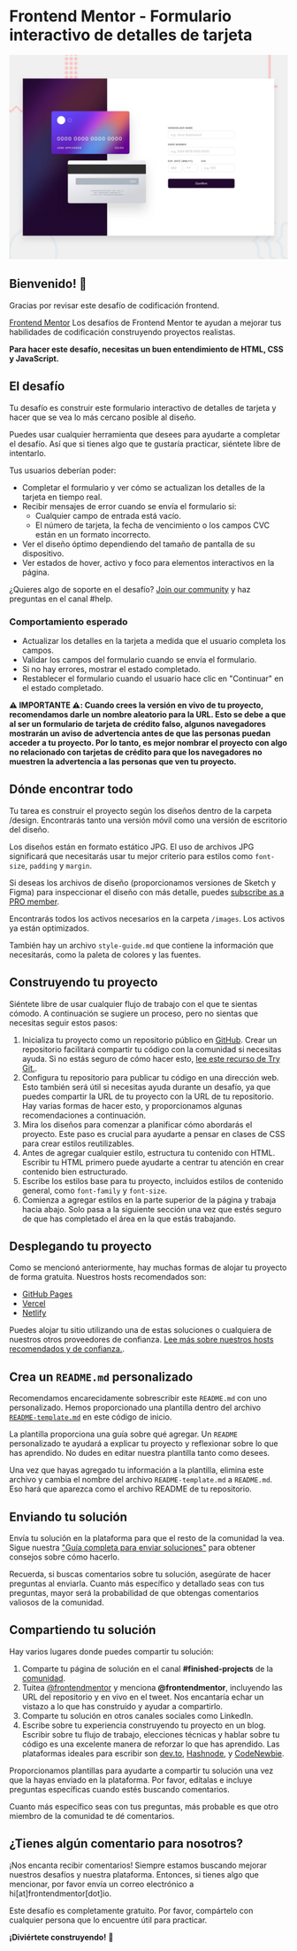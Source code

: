 # Frontend Mentor - Formulario interactivo de detalles de tarjeta

![Vista previa del diseño](./design/desktop-preview.jpg)

## Bienvenido! 👋

Gracias por revisar este desafío de codificación frontend.

[Frontend Mentor](https://www.frontendmentor.io) Los desafíos de Frontend Mentor te ayudan a mejorar tus habilidades de codificación construyendo proyectos realistas.

**Para hacer este desafío, necesitas un buen entendimiento de HTML, CSS y JavaScript.**

## El desafío

Tu desafío es construir este formulario interactivo de detalles de tarjeta y hacer que se vea lo más cercano posible al diseño.

Puedes usar cualquier herramienta que desees para ayudarte a completar el desafío. Así que si tienes algo que te gustaría practicar, siéntete libre de intentarlo.

Tus usuarios deberían poder: 

- Completar el formulario y ver cómo se actualizan los detalles de la tarjeta en tiempo real.
- Recibir mensajes de error cuando se envía el formulario si:
  - Cualquier campo de entrada está vacío.
  - El número de tarjeta, la fecha de vencimiento o los campos CVC están en un formato incorrecto.
- Ver el diseño óptimo dependiendo del tamaño de pantalla de su dispositivo.
- Ver estados de hover, activo y foco para elementos interactivos en la página.

¿Quieres algo de soporte en el desafío? [Join our community](https://www.frontendmentor.io/community) y haz preguntas en el canal #help. 

### Comportamiento esperado

- Actualizar los detalles en la tarjeta a medida que el usuario completa los campos.
- Validar los campos del formulario cuando se envía el formulario.
- Si no hay errores, mostrar el estado completado.
- Restablecer el formulario cuando el usuario hace clic en "Continuar" en el estado completado.

**⚠️ IMPORTANTE ⚠️: Cuando crees la versión en vivo de tu proyecto, recomendamos darle un nombre aleatorio para la URL. Esto se debe a que al ser un formulario de tarjeta de crédito falso, algunos navegadores mostrarán un aviso de advertencia antes de que las personas puedan acceder a tu proyecto. Por lo tanto, es mejor nombrar el proyecto con algo no relacionado con tarjetas de crédito para que los navegadores no muestren la advertencia a las personas que ven tu proyecto.**

## Dónde encontrar todo

Tu tarea es construir el proyecto según los diseños dentro de la carpeta /design. Encontrarás tanto una versión móvil como una versión de escritorio del diseño. 

Los diseños están en formato estático JPG. El uso de archivos JPG significará que necesitarás usar tu mejor criterio para estilos como `font-size`, `padding` y `margin`. 

Si deseas los archivos de diseño (proporcionamos versiones de Sketch y Figma) para inspeccionar el diseño con más detalle, puedes [subscribe as a PRO member](https://www.frontendmentor.io/pro).

Encontrarás todos los activos necesarios en la carpeta `/images`. Los activos ya están optimizados.

También hay un archivo `style-guide.md` que contiene la información que necesitarás, como la paleta de colores y las fuentes.

## Construyendo tu proyecto

Siéntete libre de usar cualquier flujo de trabajo con el que te sientas cómodo. A continuación se sugiere un proceso, pero no sientas que necesitas seguir estos pasos:

1. Inicializa tu proyecto como un repositorio público en [GitHub](https://github.com/). Crear un repositorio facilitará compartir tu código con la comunidad si necesitas ayuda. Si no estás seguro de cómo hacer esto, [lee este recurso de Try Git.](https://try.github.io/).
2. Configura tu repositorio para publicar tu código en una dirección web. Esto también será útil si necesitas ayuda durante un desafío, ya que puedes compartir la URL de tu proyecto con la URL de tu repositorio. Hay varias formas de hacer esto, y proporcionamos algunas recomendaciones a continuación.
3. Mira los diseños para comenzar a planificar cómo abordarás el proyecto. Este paso es crucial para ayudarte a pensar en clases de CSS para crear estilos reutilizables.
4. Antes de agregar cualquier estilo, estructura tu contenido con HTML. Escribir tu HTML primero puede ayudarte a centrar tu atención en crear contenido bien estructurado.
5. Escribe los estilos base para tu proyecto, incluidos estilos de contenido general, como `font-family` y `font-size`.
6. Comienza a agregar estilos en la parte superior de la página y trabaja hacia abajo. Solo pasa a la siguiente sección una vez que estés seguro de que has completado el área en la que estás trabajando.

## Desplegando tu proyecto

Como se mencionó anteriormente, hay muchas formas de alojar tu proyecto de forma gratuita. Nuestros hosts recomendados son:

- [GitHub Pages](https://pages.github.com/)
- [Vercel](https://vercel.com/)
- [Netlify](https://www.netlify.com/)

Puedes alojar tu sitio utilizando una de estas soluciones o cualquiera de nuestros otros proveedores de confianza. [Lee más sobre nuestros hosts recomendados y de confianza.](https://medium.com/frontend-mentor/frontend-mentor-trusted-hosting-providers-bf000dfebe).

## Crea un `README.md` personalizado

Recomendamos encarecidamente sobrescribir este `README.md` con uno personalizado. Hemos proporcionado una plantilla dentro del archivo [`README-template.md`](./README-template.md) en este código de inicio.

La plantilla proporciona una guía sobre qué agregar. Un `README` personalizado te ayudará a explicar tu proyecto y reflexionar sobre lo que has aprendido. No dudes en editar nuestra plantilla tanto como desees.

Una vez que hayas agregado tu información a la plantilla, elimina este archivo y cambia el nombre del archivo `README-template.md` a `README.md`. Eso hará que aparezca como el archivo README de tu repositorio.

## Enviando tu solución

Envía tu solución en la plataforma para que el resto de la comunidad la vea. Sigue nuestra ["Guía completa para enviar soluciones"](https://medium.com/frontend-mentor/a-complete-guide-to-submitting-solutions-on-frontend-mentor-ac6384162248) para obtener consejos sobre cómo hacerlo.

Recuerda, si buscas comentarios sobre tu solución, asegúrate de hacer preguntas al enviarla. Cuanto más específico y detallado seas con tus preguntas, mayor será la probabilidad de que obtengas comentarios valiosos de la comunidad.

## Compartiendo tu solución

Hay varios lugares donde puedes compartir tu solución:

1. Comparte tu página de solución en el canal **#finished-projects** de la [comunidad](https://www.frontendmentor.io/community). 
2. Tuitea [@frontendmentor](https://twitter.com/frontendmentor) y menciona **@frontendmentor**, incluyendo las URL del repositorio y en vivo en el tweet. Nos encantaría echar un vistazo a lo que has construido y ayudar a compartirlo.
3. Comparte tu solución en otros canales sociales como LinkedIn.
4. Escribe sobre tu experiencia construyendo tu proyecto en un blog. Escribir sobre tu flujo de trabajo, elecciones técnicas y hablar sobre tu código es una excelente manera de reforzar lo que has aprendido. Las plataformas ideales para escribir son [dev.to](https://dev.to/), [Hashnode](https://hashnode.com/), y [CodeNewbie](https://community.codenewbie.org/).

Proporcionamos plantillas para ayudarte a compartir tu solución una vez que la hayas enviado en la plataforma. Por favor, edítalas e incluye preguntas específicas cuando estés buscando comentarios. 

Cuanto más específico seas con tus preguntas, más probable es que otro miembro de la comunidad te dé comentarios.

## ¿Tienes algún comentario para nosotros?

¡Nos encanta recibir comentarios! Siempre estamos buscando mejorar nuestros desafíos y nuestra plataforma. Entonces, si tienes algo que mencionar, por favor envía un correo electrónico a hi[at]frontendmentor[dot]io.

Este desafío es completamente gratuito. Por favor, compártelo con cualquier persona que lo encuentre útil para practicar.

**¡Diviértete construyendo!** 🚀

